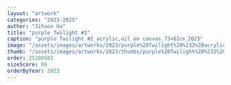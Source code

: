 ```yaml
---
layout: "artwork"
categories: "2023-2025"
author: "Jihoon Ha"
title: "purple Twilight #2"
caption: "purple Twilight #2_acrylic,oil on canvas_73×61㎝_2023"
image: "/assets/images/artworks/2023/purple%20Twilight%20%232%20acrylic%2Coil%20on%20canvas%2073x61cm%202023.jpg"
thumb: "/assets/images/artworks/2023/thumbs/purple%20Twilight%20%232%20acrylic%2Coil%20on%20canvas%2073x61cm%202023.jpg"
order: 25100502
sizeScore: 05
orderByYear: 2023
---
```


